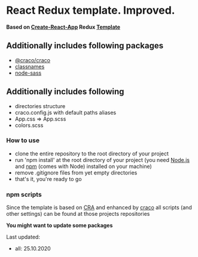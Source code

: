 # React Redux template. Improved.

**Based on [Create-React-App](https://github.com/facebook/create-react-app) Redux [Template](https://github.com/reduxjs/cra-template-redux)**

## Additionally includes following packages
- [@craco/craco](https://www.npmjs.com/package/@craco/craco)
- [classnames](https://www.npmjs.com/package/classnames)
- [node-sass](https://www.npmjs.com/package/node-sass)

## Additionally includes following
- directories structure
- craco.config.js with default paths aliases
- App.css => App.scss
- colors.scss

### How to use
- clone the entire repository to the root directory of your project
- run 'npm install' at the root directory of your project (you need [Node.js](https://nodejs.org/en/link) and [npm](https://www.npmjs.com/get-npm) (comes with Node) installed on your machine)
- remove .gitignore files from yet empty directories
- that's it, you're ready to go

### npm scripts
Since the template is based on [CRA](https://github.com/facebook/create-react-app) and enhanced by [craco](https://www.npmjs.com/package/@craco/craco) all scripts (and other settings) can be found at those projects repositories


**You might want to update some packages**

Last updated:
- all: 25.10.2020